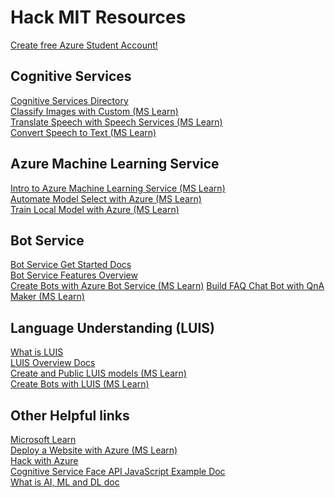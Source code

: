 # Hack MIT Resources

[Create free Azure Student Account!](https://azure.microsoft.com/en-us/free/students/?WT.mc_id=hackmit-preevent-cassieb)

## Cognitive Services

[Cognitive Services Directory](https://azure.microsoft.com/en-us/services/cognitive-services/directory/?WT.mc_id=hackmit-preevent-cassieb)
</br>
[Classify Images with Custom  (MS Learn)](https://docs.microsoft.com/en-us/learn/paths/classify-images-with-vision-services/?WT.mc_id=hackmit-preevent-cassieb)
</br>
[Translate Speech with Speech Services (MS Learn)](https://docs.microsoft.com/en-us/learn/paths/translate-speech-with-speech-services/?WT.mc_id=hackmit-preevent-cassieb)
</br>
[Convert Speech to Text (MS Learn)](https://docs.microsoft.com/en-us/learn/modules/convert-speech-to-text/?WT.mc_id=hackmit-preevent-cassieb)

## Azure Machine Learning Service
[Intro to Azure Machine Learning Service (MS Learn)](https://docs.microsoft.com/en-us/learn/modules/intro-to-azure-machine-learning-service/?WT.mc_id=hackmit-preevent-cassieb)
</br>
[Automate Model Select with Azure (MS Learn)](https://docs.microsoft.com/en-us/learn/modules/automate-model-selection-with-azure-automl/?WT.mc_id=hackmit-preevent-cassieb)
</br>
[Train Local Model with Azure (MS Learn)](https://docs.microsoft.com/en-us/learn/modules/train-local-model-with-azure-mls/?WT.mc_id=hackmit-preevent-cassieb)

## Bot Service
[Bot Service Get Started Docs](https://docs.microsoft.com/en-us/azure/bot-service/?WT.mc_id=hackmit-preevent-cassieb)
</br>
[Bot Service Features Overview](https://azure.microsoft.com/en-us/services/bot-service/?WT.mc_id=hackmit-preevent-cassieb)
</br>
[Create Bots with Azure Bot Service (MS Learn)](https://docs.microsoft.com/en-us/learn/paths/create-bots-with-the-azure-bot-service/?WT.mc_id=hackmit-preevent-cassieb)
[Build FAQ Chat Bot with QnA Maker (MS Learn)](https://docs.microsoft.com/en-us/learn/modules/build-a-faq-chat-bot-with-qna-maker-and-azure-bot-service/?WT.mc_id=hackmit-preevent-cassieb)

## Language Understanding (LUIS)
[What is LUIS](https://docs.microsoft.com/en-us/azure/cognitive-services/luis/what-is-luis/?WT.mc_id=hackmit-preevent-cassieb)
</br>
[LUIS Overview Docs](https://docs.microsoft.com/en-us/azure/cognitive-services/luis/?WT.mc_id=hackmit-preevent-cassieb)
</br>
[Create and Public LUIS models (MS Learn)](https://docs.microsoft.com/en-us/learn/modules/create-and-publish-a-luis-model/?WT.mc_id=hackmit-preevent-cassieb)
</br>
[Create Bots with LUIS (MS Learn)](https://docs.microsoft.com/en-us/learn/paths/create-bots-with-the-azure-bot-service/?WT.mc_id=hackmit-preevent-cassieb)

## Other Helpful links
[Microsoft Learn](https://docs.microsoft.com/en-us/learn/?WT.mc_id=hackmit-preevent-cassieb)
</br>
[Deploy a Website with Azure (MS Learn)](https://docs.microsoft.com/en-us/learn/paths/deploy-a-website-with-azure-app-service/?WT.mc_id=hackmit-preevent-cassieb)
</br>
[Hack with Azure](https://github.com/Microsoft/computerscience/blob/master/Events%20and%20Hacks/Student%20Hacks/hackwithazure.md)
</br>
[Cognitive Service Face API JavaScript Example Doc](https://docs.microsoft.com/en-us/azure/cognitive-services/face/quickstarts/javascript)
</br>
[What is AI, ML and DL doc](https://docs.microsoft.com/en-us/azure/machine-learning/service/concept-deep-learning-vs-machine-learning/?WT.mc_id=hackmit-preevent-cassieb)
